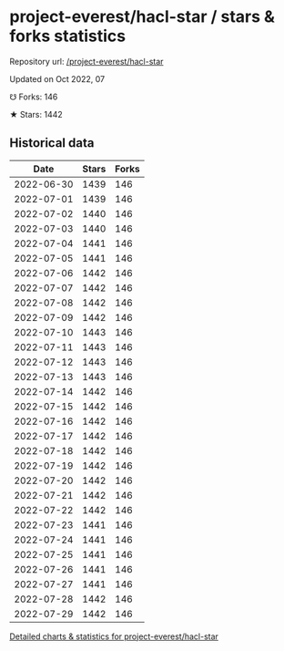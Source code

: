 # project-everest/hacl-star / stars & forks statistics

Repository url: [/project-everest/hacl-star](https://github.com/project-everest/hacl-star)

Updated on Oct 2022, 07

☋ Forks: 146

★ Stars: 1442

## Historical data
| Date | Stars | Forks |
|------|-------|-------|
| 2022-06-30 | 1439 | 146 | 
| 2022-07-01 | 1439 | 146 | 
| 2022-07-02 | 1440 | 146 | 
| 2022-07-03 | 1440 | 146 | 
| 2022-07-04 | 1441 | 146 | 
| 2022-07-05 | 1441 | 146 | 
| 2022-07-06 | 1442 | 146 | 
| 2022-07-07 | 1442 | 146 | 
| 2022-07-08 | 1442 | 146 | 
| 2022-07-09 | 1442 | 146 | 
| 2022-07-10 | 1443 | 146 | 
| 2022-07-11 | 1443 | 146 | 
| 2022-07-12 | 1443 | 146 | 
| 2022-07-13 | 1443 | 146 | 
| 2022-07-14 | 1442 | 146 | 
| 2022-07-15 | 1442 | 146 | 
| 2022-07-16 | 1442 | 146 | 
| 2022-07-17 | 1442 | 146 | 
| 2022-07-18 | 1442 | 146 | 
| 2022-07-19 | 1442 | 146 | 
| 2022-07-20 | 1442 | 146 | 
| 2022-07-21 | 1442 | 146 | 
| 2022-07-22 | 1442 | 146 | 
| 2022-07-23 | 1441 | 146 | 
| 2022-07-24 | 1441 | 146 | 
| 2022-07-25 | 1441 | 146 | 
| 2022-07-26 | 1441 | 146 | 
| 2022-07-27 | 1441 | 146 | 
| 2022-07-28 | 1442 | 146 | 
| 2022-07-29 | 1442 | 146 | 


[Detailed charts & statistics for project-everest/hacl-star](https://reviewgithub.com/rep/project-everest/hacl-star)
